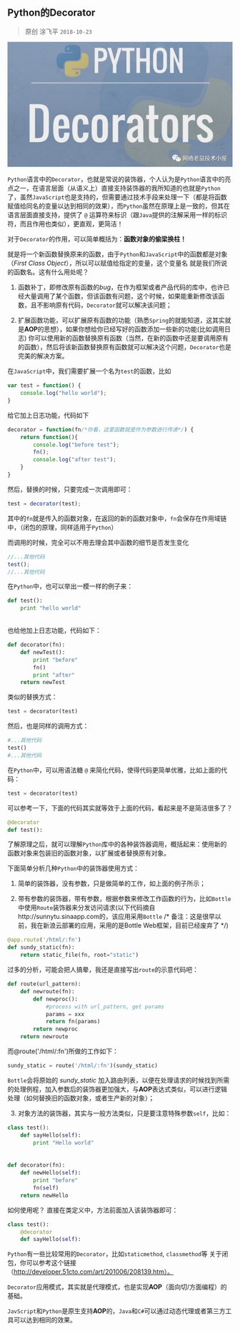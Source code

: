 ## Python的Decorator

> 原创 涂飞平  `2018-10-23`

<p style="text-align: center;"><img src="https://raw.githubusercontent.com/tufeiping/tufeiping.github.io/master/assets/pythodecorator.png" alt="pythodecorator.png"></p>

`Python`语言中的`Decorator`，也就是常说的装饰器，个人认为是`Python`语言中的亮点之一，在语言层面（从语义上）直接支持装饰器的我所知道的也就是`Python`了，虽然`JavaScript`也是支持的，但需要通过技术手段来处理一下（都是将函数赋值给同名的变量以达到相同的效果），而`Python`虽然在原理上是一致的，但其在语言层面直接支持，提供了 `@` 运算符来标识（跟`Java`提供的注解采用一样的标识符，而且作用也类似），更直观，更简洁！

对于`Decorator`的作用，可以简单概括为：**函数对象的偷梁换柱！**

就是将一个新函数替换原来的函数，由于`Python`和`JavaScript`中的函数都是对象（*First Class Object*），所以可以赋值给指定的变量，这个变量名 就是我们所说的函数名。这有什么用处呢？



1. 函数补丁，即修改原有函数的*bug*，在作为框架或者产品代码的库中，也许已经大量调用了某个函数，但该函数有问题，这个时候，如果能重新修改该函数，且不影响原有代码，`Decorator`就可以解决该问题；

2. 扩展函数功能，可以扩展原有函数的功能（熟悉`Spring`的就能知道，这其实就是**AOP**的思想），如果你想给你已经写好的函数添加一些新的功能(比如调用日志) 你可以使用新的函数替换原有函数（当然，在新的函数中还是要调用原有的函数），然后将该新函数替换原有函数就可以解决这个问题，`Decorator`也是完美的解决方案。



在`JavaScript`中，我们需要扩展一个名为`test`的函数，比如

~~~javascript
var test = function() {
    console.log("hello world");
}
~~~

给它加上日志功能，代码如下

~~~javascript
decorator = function(fn/*你看，这里函数就是作为参数进行传递*/) {
    return function(){
        console.log("before test");
        fn();
        console.log("after test");
    }
}
~~~

然后，替换的时候，只要完成一次调用即可： 

~~~javascript
test = decorator(test);
~~~

其中的`fn`就是传入的函数对象，在返回的新的函数对象中，`fn`会保存在作用域链中，（闭包的原理，同样适用于`Python`）

而调用的时候，完全可以不用去理会其中函数的细节是否发生变化

~~~javascript
//...其他代码 
test(); 
//...其他代码
~~~

在`Python`中，也可以举出一模一样的例子来：

~~~python
def test():
    print "hello world"
	
~~~
	
也给他加上日志功能，代码如下：

~~~python
def decorator(fn):
    def newTest():
        print "before"
        fn()
        print "after"
    return newTest
~~~

类似的替换方式：

~~~python
test = decorator(test)
~~~

然后，也是同样的调用方式： 

~~~python
#...其他代码 
test() 
#...其他代码
~~~

在`Python`中，可以用语法糖 `@` 来简化代码，使得代码更简单优雅，比如上面的代码： 

~~~python
test = decorator(test)
~~~

可以参考一下，下面的代码其实就等效于上面的代码，看起来是不是简洁很多了？ 

~~~python
@decorator 
def test():
~~~

了解原理之后，就可以理解`Python`库中的各种装饰器调用，概括起来：使用新的函数对象来包装旧的函数对象，以扩展或者替换原有对象。

下面简单分析几种`Python`中的装饰器使用方式：

1. 简单的装饰器，没有参数，只是做简单的工作，如上面的例子所示；

2. 带有参数的装饰器，带有参数，根据参数来修改工作函数的行为，比如`Bottle`中使用`Route`装饰器来分发访问请求(以下代码摘自http://sunnytu.sinaapp.com的，该应用采用`Bottle` /* 备注：这是很早以前，我在新浪云部署的应用，采用的是Bottle Web框架，目前已经废弃了 */)

~~~python
@app.route('/html/:fn') 
def sundy_static(fn): 
    return static_file(fn, root="static")
~~~

过多的分析，可能会把人搞晕，我还是直接写出`route`的示意代码吧：

~~~python
def route(url_pattern):
    def newroute(fn):
        def newproc():
            #process with url_pattern, get params
            params = xxx
            return fn(params)
        return newproc
    return newroute
~~~

而@route('/html/:fn')所做的工作如下： 

~~~python
sundy_static = route('/html/:fn')(sundy_static)
~~~

`Bottle`会将原始的 *sundy_static* 加入路由列表，以便在处理请求的时候找到所需的处理例程，加入参数后的装饰器更加强大，与**AOP**表达式类似，可以进行逻辑处理（如何替换旧的函数对象，或者生产新的对象）；

3. 对象方法的装饰器，其实与一般方法类似，只是要注意特殊参数`self`，比如：

~~~python
class test(): 
    def sayHello(self): 
        print "Hello world"


def decorator(fn): 
    def newHello(self): 
        print "before" 
        fn(self) 
    return newHello
~~~

如何使用呢？ 直接在类定义中，方法前面加入该装饰器即可： 

~~~python
class test(): 
    @decorator 
    def sayHello(self):
~~~

`Python`有一些比较常用的`Decorator`，比如`staticmethod`, `classmethod`等 关于闭包，你可以参考这个链接（http://developer.51cto.com/art/201006/208139.htm）。

`Decorator`应用模式，其实就是代理模式，也是实现**AOP**（面向切/方面编程）的基础。

`JavScript`和`Python`是原生支持**AOP**的，`Java`和`C#`可以通过动态代理或者第三方工具可以达到相同的效果。